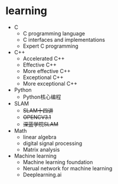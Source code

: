 learning
========
- C
  - C programming language
  - C interfaces and implementations
  - Expert C programming
- C++
  - Accelerated C++
  - Effective C++
  - More effective C++
  - Exceptional C++
  - More exceptional C++
- Python
  - Python核心编程
- SLAM
  - ~~SLAM十四讲~~
  - ~~OPENCV3.1~~
  - ~~深蓝学院SLAM~~
- Math
  - linear algebra
  - digital signal processing
  - Matrix analysis
- Machine learning
  - Machine learning foundation
  - Nerual network for machine learning
  - Deeplearning.ai

